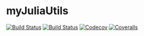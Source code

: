 # myJuliaUtils

[![Build Status](https://travis-ci.com/zymbuzz/myJuliaUtils.jl.svg?branch=master)](https://travis-ci.com/zymbuzz/myJuliaUtils.jl)
[![Build Status](https://ci.appveyor.com/api/projects/status/github/zymbuzz/myJuliaUtils.jl?svg=true)](https://ci.appveyor.com/project/zymbuzz/myJuliaUtils-jl)
[![Codecov](https://codecov.io/gh/zymbuzz/myJuliaUtils.jl/branch/master/graph/badge.svg)](https://codecov.io/gh/zymbuzz/myJuliaUtils.jl)
[![Coveralls](https://coveralls.io/repos/github/zymbuzz/myJuliaUtils.jl/badge.svg?branch=master)](https://coveralls.io/github/zymbuzz/myJuliaUtils.jl?branch=master)
